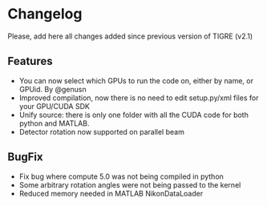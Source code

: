 Changelog
======

Please, add here all changes added since previous version of TIGRE (v2.1)

## Features

- You can now select which GPUs to run the code on, either by name, or GPUid. By @genusn
- Improved compilation, now there is no need to edit setup.py/xml files for your GPU/CUDA SDK
- Unify source: there is only one folder with all the CUDA code for both python and MATLAB. 
- Detector rotation now supported on parallel beam
## BugFix

- Fix bug where compute 5.0 was not being compiled in python
- Some arbitrary rotation angles were not being passed to the kernel 
- Reduced memory needed in MATLAB NikonDataLoader